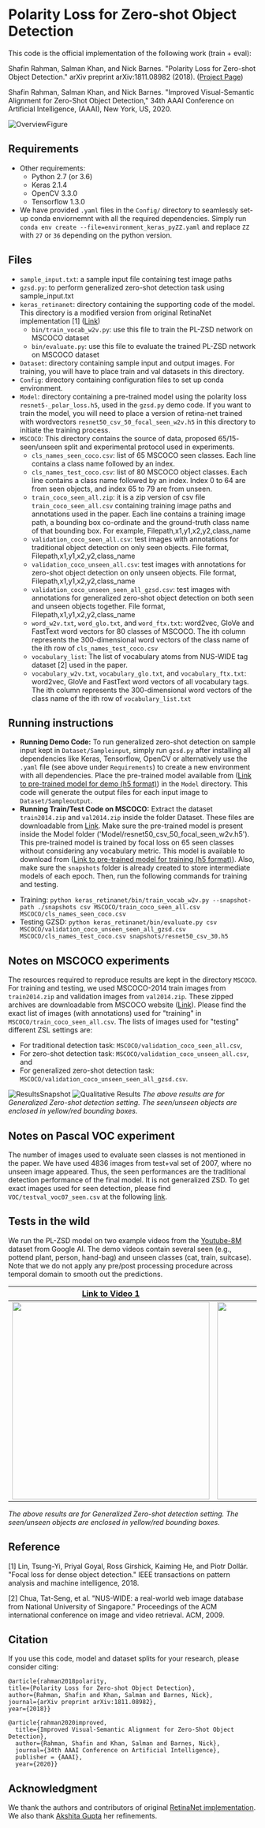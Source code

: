# Polarity Loss for Zero-shot Object Detection

This code is the official implementation of the following work (train + eval):

Shafin Rahman, Salman Khan, and Nick Barnes. 
"Polarity Loss for Zero-shot Object Detection." 
arXiv preprint arXiv:1811.08982 (2018). ([Project Page](https://salman-h-khan.github.io/ProjectPages/ZSD_Arxiv19.html))

Shafin Rahman, Salman Khan, and Nick Barnes. 
"Improved Visual-Semantic Alignment for Zero-Shot Object Detection," 34th AAAI Conference on Artificial Intelligence, (AAAI), New York, US, 2020.

![OverviewFigure](https://salman-h-khan.github.io/images/Fig2_PL-ZSD.JPG)

## Requirements

* Other requirements:
    - Python 2.7 (or 3.6)
    - Keras 2.1.4
    - OpenCV 3.3.0
    - Tensorflow 1.3.0
 * We have provided `.yaml` files in the `Config/` directory to seamlessly set-up conda enviornemnt with all the required dependencies. Simply run `conda env create --file=environment_keras_pyZZ.yaml` and replace `ZZ` with `27` or `36` depending on the python version. 

## Files

* `sample_input.txt`: a sample input file containing test image paths
* `gzsd.py`: to perform generalized zero-shot detection task using sample_input.txt
* `keras_retinanet`: directory containing the supporting code of the model. This directory is a modified version from original RetinaNet implementation [1] ([Link](https://github.com/fizyr/keras-retinanet))
    - `bin/train_vocab_w2v.py`: use this file to train the PL-ZSD network on MSCOCO dataset
    - `bin/evaluate.py`: use this file to evaluate the trained PL-ZSD network on MSCOCO dataset
* `Dataset`: directory containing sample input and output images. For training, you will have to place train and val datasets in this directory.
* `Config`: directory containing configuration files to set up conda environment. 
* `Model`: directory containing a pre-trained model using the polarity loss `resnet5-_polar_loss.h5`, used in the `gzsd.py` demo code. If you want to train the model, you will need to place a version of retina-net trained with wordvectors `resnet50_csv_50_focal_seen_w2v.h5` in this directory to initiate the training process. 
* `MSCOCO`: This directory contains the source of data, proposed 65/15- seen/unseen split and experimental protocol used in experiments.
    - `cls_names_seen_coco.csv`: list of 65 MSCOCO seen classes. Each line contains a class name followed by an index.
    - `cls_names_test_coco.csv`: list of 80 MSCOCO object classes. Each line contains a class name followed by an index. Index 0 to 64 are from seen objects, and index 65 to 79 are from unseen.
    - `train_coco_seen_all.zip`: it is a zip version of csv file `train_coco_seen_all.csv` containing training image paths and annotations used in the paper. Each line contains a training image path, a bounding box co-ordinate and the ground-truth class name of that bounding box. For example, Filepath,x1,y1,x2,y2,class_name
    - `validation_coco_seen_all.csv`: test images with annotations for traditional object detection on only seen objects. File format, Filepath,x1,y1,x2,y2,class_name
    - `validation_coco_unseen_all.csv`: test images with annotations for zero-shot object detection on only unseen objects. File format, Filepath,x1,y1,x2,y2,class_name
    - `validation_coco_unseen_seen_all_gzsd.csv`: test images with annotations for generalized zero-shot object detection on both seen and unseen objects together. File format, Filepath,x1,y1,x2,y2,class_name
    - `word_w2v.txt`, `word_glo.txt`, and `word_ftx.txt`: word2vec, GloVe and FastText word vectors for 80 classes of MSCOCO.  The ith column represents the 300-dimensional word vectors of the class name of the ith row of `cls_names_test_coco.csv`
    - `vocabulary_list`: The list of vocabulary atoms from NUS-WIDE tag dataset [2] used in the paper.
    - `vocabulary_w2v.txt`, `vocabulary_glo.txt`, and `vocabulary_ftx.txt`: word2vec, GloVe and FastText word vectors of all vocabulary tags.  The ith column represents the 300-dimensional word vectors of the class name of the ith row of `vocabulary_list.txt`

## Running instructions
* **Running Demo Code:** To run generalized zero-shot detection on sample input kept in `Dataset/Sampleinput`, simply run `gzsd.py` after installing all dependencies like Keras, Tensorflow, OpenCV or alternatively use the `.yaml` file (see above under `Requirements`) to create a new environment with all dependencies. Place the pre-trained model available from ([Link to pre-trained model for demo (h5 format)](https://www.dropbox.com/s/97gfrngizymricd/resnet50_polar_loss.h5?dl=0)) in the `Model` directory. This code will generate the output files for each input image to `Dataset/Sampleoutput`.
* **Running Train/Test Code on MSCOCO:** Extract the dataset `train2014.zip` and `val2014.zip` inside the folder Dataset. These files are downloadable from [Link](http://cocodataset.org/#download). Make sure the pre-trained model is present inside the Model folder ('Model/resnet50_csv_50_focal_seen_w2v.h5'). This pre-trained model is trained by focal loss on 65 seen classes without considering any vocabulary metric. This model is available to download from ([Link to pre-trained model for training (h5 format)](https://www.dropbox.com/s/dc0vit1dj83rd56/resnet50_csv_50_focal_seen_w2v.h5?dl=0)). Also, make sure the `snapshots` folder is already created to store intermediate models of each epoch. Then, run the following commands for training and testing.
- Training: `python keras_retinanet/bin/train_vocab_w2v.py --snapshot-path ./snapshots csv MSCOCO/train_coco_seen_all.csv MSCOCO/cls_names_seen_coco.csv`
- Testing GZSD: 
`python keras_retinanet/bin/evaluate.py csv MSCOCO/validation_coco_unseen_seen_all_gzsd.csv MSCOCO/cls_names_test_coco.csv snapshots/resnet50_csv_30.h5` 

## Notes on MSCOCO experiments
The resources required to reproduce results are kept in the directory `MSCOCO`. For training and testing, we used MSCOCO-2014 train images from `train2014.zip` and validation images from `val2014.zip`. These zipped archives are downloadable from MSCOCO website ([Link](http://cocodataset.org/#download)). Please find the exact list of images (with annotations) used for "training" in `MSCOCO/train_coco_seen_all.csv`. The lists of images used for "testing" different ZSL settings are:
* For traditional detection task: `MSCOCO/validation_coco_seen_all.csv`, 
* For zero-shot detection task: `MSCOCO/validation_coco_unseen_all.csv`, and 
* For generalized zero-shot detection task: `MSCOCO/validation_coco_unseen_seen_all_gzsd.csv`.

![ResultsSnapshot](https://salman-h-khan.github.io/images/Fig3_PL-ZSD.JPG) 
![Qualitative Results](https://salman-h-khan.github.io/images/Fig5_PL-ZSD.JPG) 
*The above results are for Generalized Zero-shot detection setting. The seen/unseen objects are enclosed in yellow/red bounding boxes.*

## Notes on Pascal VOC experiment
The number of images used to evaluate seen classes is not mentioned in the paper. We have used 4836 images from test+val set of 2007, where no unseen image appeared. Thus, the seen performances are the traditional detection performance of the final model. It is not generalized ZSD. To get exact images used for seen detection, please find `VOC/testval_voc07_seen.csv` at the following [link](https://www.dropbox.com/s/sy1mwbaquxobv8i/VOC.zip?dl=0).

## Tests in the wild
We run the PL-ZSD model on two example videos from the [Youtube-8M](https://research.google.com/youtube8m/) dataset from Google AI. The demo videos contain several seen (e.g., pottend plant, person, hand-bag) and unseen classes (cat, train, suitcase). Note that we do not apply any pre/post processing procedure across temporal domain to smooth out the predictions. 

<!-- [![](http://img.youtube.com/vi/Qi5HfHatVXE/0.jpg)](http://www.youtube.com/watch?v=Qi5HfHatVXE "Demo Video (Cats)") 
[![](http://img.youtube.com/vi/UJFUqjEd3Rw/0.jpg)](http://www.youtube.com/watch?v=UJFUqjEd3Rw "Demo Video (Train station)") 
![Cat Gif](https://salman-h-khan.github.io/images/cat_demo.gif)
![Train Gif](https://salman-h-khan.github.io/images/train_demo.gif)
-->

| [Link to Video 1](http://www.youtube.com/watch?v=Qi5HfHatVXE) | [Link to Video 2](http://www.youtube.com/watch?v=UJFUqjEd3Rw) |
:-------------------------:|:-------------------------:
<img src="https://salman-h-khan.github.io/images/cat_demo.gif" width="400" /> | <img src="https://salman-h-khan.github.io/images/train_demo.gif" width="400" />

*The above results are for Generalized Zero-shot detection setting. The seen/unseen objects are enclosed in yellow/red bounding boxes.*


## Reference
[1] Lin, Tsung-Yi, Priyal Goyal, Ross Girshick, Kaiming He, and Piotr Dollár. "Focal loss for dense object detection." IEEE transactions on pattern analysis and machine intelligence, 2018.

[2] Chua, Tat-Seng, et al. "NUS-WIDE: a real-world web image database from National University of Singapore." Proceedings of the ACM international conference on image and video retrieval. ACM, 2009.

## Citation
If you use this code, model and dataset splits for your research, please consider citing:
```
@article{rahman2018polarity,
title={Polarity Loss for Zero-shot Object Detection},
author={Rahman, Shafin and Khan, Salman and Barnes, Nick},
journal={arXiv preprint arXiv:1811.08982},
year={2018}}

@article{rahman2020improved,
  title={Improved Visual-Semantic Alignment for Zero-Shot Object Detection},
  author={Rahman, Shafin and Khan, Salman and Barnes, Nick},
  journal={34th AAAI Conference on Artificial Intelligence},
  publisher = {AAAI},
  year={2020}}
```

## Acknowledgment
We thank the authors and contributors of original [RetinaNet implementation](https://github.com/fizyr/keras-retinanet). We also thank [Akshita Gupta](https://akshitac8.github.io) her refinements.
